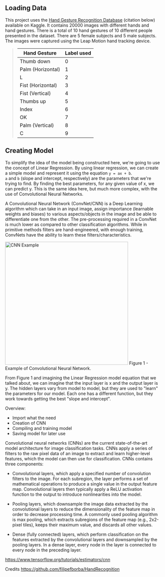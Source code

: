 ## Loading Data

This project uses the [Hand Gesture Recognition Database](https://www.kaggle.com/gti-upm/leapgestrecog/version/1) (citation below) available on Kaggle. It contains 20000 images with different hands and hand gestures. There is a total of 10 hand gestures of 10 different people presented in the dataset. There are 5 female subjects and 5 male subjects.
The images were captured using the Leap Motion hand tracking device.

>Hand Gesture | Label used
>--- | ---
> Thumb down | 0
> Palm (Horizontal) | 1
> L | 2
> Fist (Horizontal) | 3
> Fist (Vertical) | 4
> Thumbs up | 5
> Index | 6
> OK | 7
> Palm (Vertical) | 8
> C | 9


## Creating Model

To simplify the idea of the model being constructed here, we're going to use the concept of Linear Regression. By using linear regression, we can create a simple model and represent it using the equation ```y = ax + b```.   
```a``` and ```b``` (slope and intercept, respectively) are the parameters that we're trying to find. By finding the best parameters, for any given value of x, we can predict y. This is the same idea here, but much more complex, with the use of Convolutional Neural Networks.

A Convolutional Neural Network (ConvNet/CNN) is a Deep Learning algorithm which can take in an input image, assign importance (learnable weights and biases) to various aspects/objects in the image and be able to differentiate one from the other. The pre-processing required in a ConvNet is much lower as compared to other classification algorithms. While in primitive methods filters are hand-engineered, with enough training, ConvNets have the ability to learn these filters/characteristics.

<img src="https://cdn-images-1.medium.com/max/1200/0*hzIQ5Fs-g8iBpVWq.jpg" alt="CNN Example" width="400">
Figure 1 - Example of Convolutional Neural Network.

From Figure 1 and imagining the Linear Regression model equation that we talked about, we can imagine that the input layer is x and the output layer is y. The hidden layers vary from model to model, but they are used to "learn" the parameters for our model. Each one has a different function, but they work towards getting the best "slope and intercept".


Overview:
- Import what the need
- Creation of CNN
- Compiling and training model
- Saving model for later use

Convolutional neural networks (CNNs) are the current state-of-the-art model architecture for image classification tasks. CNNs apply a series of filters to the raw pixel data of an image to extract and learn higher-level features, which the model can then use for classification. CNNs contains three components:

- Convolutional layers, which apply a specified number of convolution filters to the image. For each subregion, the layer performs a set of mathematical operations to produce a single value in the output feature map. Convolutional layers then typically apply a ReLU activation function to the output to introduce nonlinearities into the model.

- Pooling layers, which downsample the image data extracted by the convolutional layers to reduce the dimensionality of the feature map in order to decrease processing time. A commonly used pooling algorithm is max pooling, which extracts subregions of the feature map (e.g., 2x2-pixel tiles), keeps their maximum value, and discards all other values.

- Dense (fully connected) layers, which perform classification on the features extracted by the convolutional layers and downsampled by the pooling layers. In a dense layer, every node in the layer is connected to every node in the preceding layer.

https://www.tensorflow.org/tutorials/estimators/cnn

Credits https://github.com/filipefborba/HandRecognition
